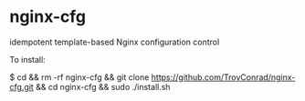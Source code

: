 # nginx-cfg
idempotent template-based Nginx configuration control

To install:

$ cd && rm -rf nginx-cfg && git clone https://github.com/TroyConrad/nginx-cfg.git && cd nginx-cfg && sudo ./install.sh
